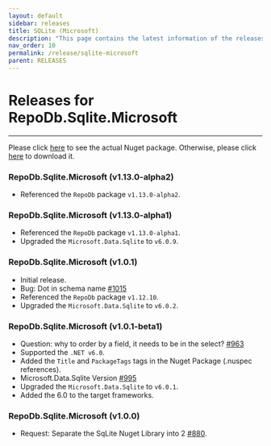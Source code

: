 ```yaml
---
layout: default
sidebar: releases
title: SQLite (Microsoft)
description: "This page contains the latest information of the releases of RepoDb.Sqlite.Microsoft library."
nav_order: 10
permalink: /release/sqlite-microsoft
parent: RELEASES
---
```


# Releases for RepoDb.Sqlite.Microsoft

---

Please click [here](https://www.nuget.org/packages/RepoDb.Sqlite.Microsoft) to see the actual Nuget package. Otherwise, please click [here](https://www.nuget.org/api/v2/package/RepoDb.Sqlite.Microsoft) to download it.

### RepoDb.Sqlite.Microsoft (v1.13.0-alpha2)

- Referenced the `RepoDb` package `v1.13.0-alpha2`.


### RepoDb.Sqlite.Microsoft (v1.13.0-alpha1)

- Referenced the `RepoDb` package `v1.13.0-alpha1`.
- Upgraded the `Microsoft.Data.Sqlite` to `v6.0.9`.


### RepoDb.Sqlite.Microsoft (v1.0.1)

- Initial release.
- Bug: Dot in schema name [#1015](https://github.com/mikependon/RepoDB/issues/1015)
- Referenced the `RepoDb` package `v1.12.10`.
- Upgraded the `Microsoft.Data.Sqlite` to `v6.0.2`.


### RepoDb.Sqlite.Microsoft (v1.0.1-beta1)

- Question: why to order by a field, it needs to be in the select? [#963](https://github.com/mikependon/RepoDB/issues/963)
- Supported the `.NET v6.0`.
- Added the `Title` and `PackageTags` tags in the Nuget Package (.nuspec references).
- Microsoft.Data.Sqlite Version [#995](https://github.com/mikependon/RepoDb/issues/995)
- Upgraded the `Microsoft.Data.Sqlite` to `v6.0.1`.
- Added the 6.0 to the target frameworks.


### RepoDb.Sqlite.Microsoft (v1.0.0)

- Request: Separate the SqLite Nuget Library into 2 [#880](https://github.com/mikependon/RepoDb/issues/802).
